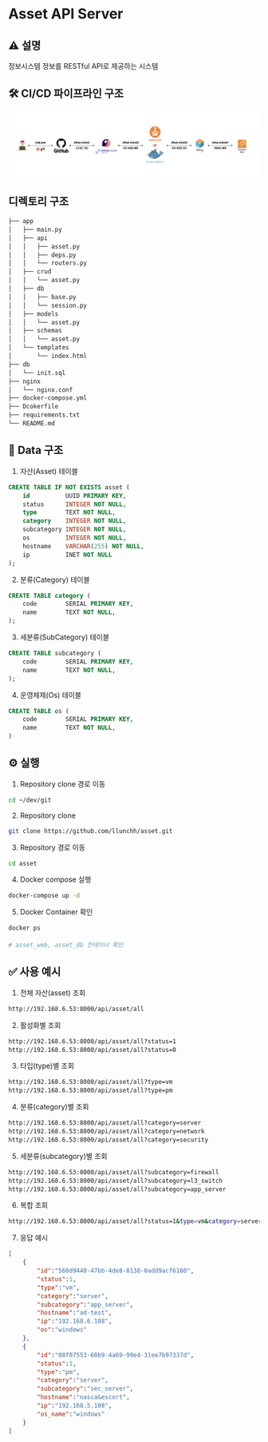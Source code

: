 # Asset API Server

## ⚠️  **설명**
정보시스템 정보를 RESTful API로 제공하는 시스템

## 🛠️ CI/CD 파이프라인 구조
![pipeline](./image/pipeline.png)

## 디렉토리 구조
```bash
├── app
│   ├── main.py
│   ├── api
│   │   ├── asset.py
│   │   ├── deps.py
│   │   └── routers.py
│   ├── crud
│   │   └── asset.py
│   ├── db
│   │   ├── base.py
│   │   └── session.py
│   ├── models
│   │   └── asset.py
│   ├── schemas
│   │   └── asset.py
│   └── templates
│       └── index.html
├── db
│   └── init.sql
├── nginx
│   └── nginx.conf
├── docker-compose.yml
├── Dcokerfile
├── requirements.txt
└── README.md
```

## 📀 Data 구조
1. 자산(Asset) 테이블
```sql
CREATE TABLE IF NOT EXISTS asset (
    id          UUID PRIMARY KEY,
    status      INTEGER NOT NULL,
    type        TEXT NOT NULL,
    category    INTEGER NOT NULL,
    subcategory INTEGER NOT NULL,
    os          INTEGER NOT NULL,
    hostname    VARCHAR(255) NOT NULL,
    ip          INET NOT NULL
);
```

2. 분류(Category) 테이블
```sql
CREATE TABLE category (
    code        SERIAL PRIMARY KEY,
    name        TEXT NOT NULL,
);
```

3. 세분류(SubCategory) 테이블
```sql
CREATE TABLE subcategory (
    code        SERIAL PRIMARY KEY,
    name        TEXT NOT NULL,
);
```

4. 운영체제(Os) 테이블
```sql
CREATE TABLE os (
    code        SERIAL PRIMARY KEY,
    name        TEXT NOT NULL,
)
```



## ⚙️ 실행
1. Repository clone 경로 이동
```bash
cd ~/dev/git
```
2. Repository clone
```bash
git clone https://github.com/llunchh/asset.git
```
3. Repository 경로 이동
```bash
cd asset
```
4. Docker compose 실행
```bash
docker-compose up -d
```
5. Docker Container 확인
```bash
docker ps

# asset_web, asset_db 컨테이너 확인
```

## ✅ 사용 예시
1. 전체 자산(asset) 조회
```bash
http://192.168.6.53:8000/api/asset/all
```
2. 활성화별 조회
```bash
http://192.168.6.53:8000/api/asset/all?status=1
http://192.168.6.53:8000/api/asset/all?status=0
```
3. 타입(type)별 조회
```bash
http://192.168.6.53:8000/api/asset/all?type=vm
http://192.168.6.53:8000/api/asset/all?type=pm
```
4. 분류(category)별 조회
```bash
http://192.168.6.53:8000/api/asset/all?category=server
http://192.168.6.53:8000/api/asset/all?category=network
http://192.168.6.53:8000/api/asset/all?category=security
```
5. 세분류(subcategory)별 조회
```bash
http://192.168.6.53:8000/api/asset/all?subcategory=firewall
http://192.168.6.53:8000/api/asset/all?subcategory=l3_switch
http://192.168.6.53:8000/api/asset/all?subcategory=app_server
```
6. 복합 조회
```bash
http://192.168.6.53:8000/api/asset/all?status=1&type=vm&category=server&subcategory=app_server
```
7. 응답 예시
```json
[
    {
        "id":"560d9440-47bb-4de8-8138-0add9acf6160",
        "status":1,
        "type":"vm",
        "category":"server",
        "subcategory":"app_server",
        "hostname":"ad-test",
        "ip":"192.168.6.108",
        "os":"windows"
    },
    {
        "id":"08f07553-60b9-4a69-99e4-31ee7b97337d",
        "status":1,
        "type":"pm",
        "category":"server",
        "subcategory":"sec_server",
        "hostname":"nasca&escort",
        "ip":"192.168.5.108",
        "os_name":"windows"
    }
]
```
